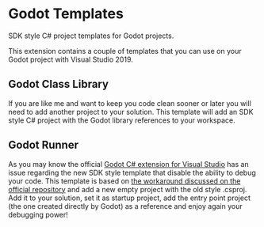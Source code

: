 # Godot Templates
SDK style C# project templates for Godot projects.

This extension contains a couple of templates that you can use on your Godot project with Visual Studio 2019.

## Godot Class Library
If you are like me and want to keep you code clean sooner or later you will need to add another project to your solution. 
This template will add an SDK style C# project with the Godot library references to your workspace.

## Godot Runner
As you may know the official [Godot C# extension for Visual Studio](https://github.com/godotengine/godot-csharp-visualstudio) has an issue regarding the new SDK style template that disable the ability to debug your code.
This template is based on [the workaround discussed on the official repository](https://github.com/godotengine/godot-csharp-visualstudio/issues/10) and add a new empty project with the old style .csproj.
Add it to your solution, set it as startup project, add the entry point project (the one created directly by Godot) as a reference and enjoy again your debugging power!
